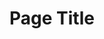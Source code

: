 ---
layout: page
title: Page Title
description: This is the contact page description.
background: '/PATH_TO_IMAGE'
---